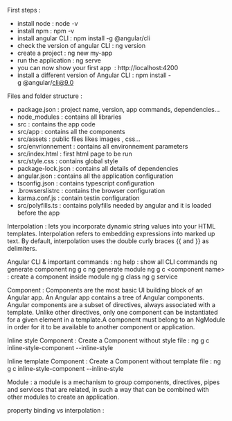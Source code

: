 First steps :
- install node : node -v
- install npm : npm -v
- install angular CLI : npm install -g @angular/cli 
- check the version of angular CLI : ng version
- create a project : ng new my-app
- run the application : ng serve
- you can now show your first app  : http://localhost:4200
- install a different version of Angular CLI : npm install -g @angular/cli@9.0


Files and folder structure :
- package.json : project name, version, app commands, dependencies...
- node_modules : contains all libraries
- src : contains the app code
- src/app : contains all the components
- src/assets : public files likes images , css...
- src/envrionnement : contains all environnement parameters
- src/index.html : first html page to be run
- src/style.css : contains global style
- package-lock.json : contains all details of dependencies
- angular.json : contains all the application configuration
- tsconfig.json : contains typescript configuration
- .browserslistrc : contains the browser configuration
- karma.conf.js : contain testin configuration
- src/polyfills.ts : contains polyfills needed by angular and it is loaded before the app


Interpolation : lets you incorporate dynamic string values into your HTML templates.
Interpolation refers to embedding expressions into marked up text. By default, interpolation uses the double curly braces {{ and }} as delimiters.


Angular CLI & important commands :
ng help : show all CLI commands 
ng generate component <component name>
ng g c <component name>
ng generate module <module name>
ng g c <module name>\<component name> : create a component inside module
ng g class <class name>
ng g service <service name>


Component : Components are the most basic UI building block of an Angular app. An Angular app contains a tree of Angular components. Angular components are a subset of directives, always associated with a template. Unlike other directives, only one component can be instantiated for a given element in a template.A component must belong to an NgModule in order for it to be available to another component or application.

Inline style Component :
Create a Component without style file : ng g c inline-style-component --inline-style

Inline template Component :
Create a Component without template file : ng g c inline-style-component --inline-style

Module : a module is a mechanism to group components, directives, pipes and services that are related, in such a way that can be combined with other modules to create an application.

property binding vs interpolation :